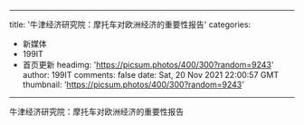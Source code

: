 
---
title: '牛津经济研究院：摩托车对欧洲经济的重要性报告'
categories: 
 - 新媒体
 - 199IT
 - 首页更新
headimg: 'https://picsum.photos/400/300?random=9243'
author: 199IT
comments: false
date: Sat, 20 Nov 2021 22:00:57 GMT
thumbnail: 'https://picsum.photos/400/300?random=9243'
---

<div>   
牛津经济研究院：摩托车对欧洲经济的重要性报告  
</div>
            